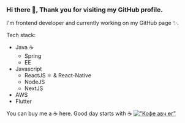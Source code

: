 ### Hi there 👋, Thank you for visiting my GitHub profile.

I'm frontend developer and currently working on my GitHub page ✨.

Tech stack:

- Java ☕
  - Spring
  - EE
- Javascript
  - ReactJS ⚛️ & React-Native
  - NodeJS
  - NextJS
- AWS
- Flutter

<!--
**bayaraajr/bayaraajr** is a ✨ _special_ ✨ repository because its `README.md` (this file) appears on your GitHub profile.

Here are some ideas to get you started:

- 🔭 I’m currently working on ...
- 🌱 I’m currently learning ...
- 👯 I’m looking to collaborate on ...
- 🤔 I’m looking for help with ...
- 💬 Ask me about ...
- 📫 How to reach me: ...
- 😄 Pronouns: ...
- ⚡ Fun fact: ...
-->


You can buy me a ☕ here. Good day starts with ☕
[!["Кофе авч өг"](https://www.buymeacoffee.com/assets/img/custom_images/orange_img.png)](https://www.buymeacoffee.com/CRkVXa8)
